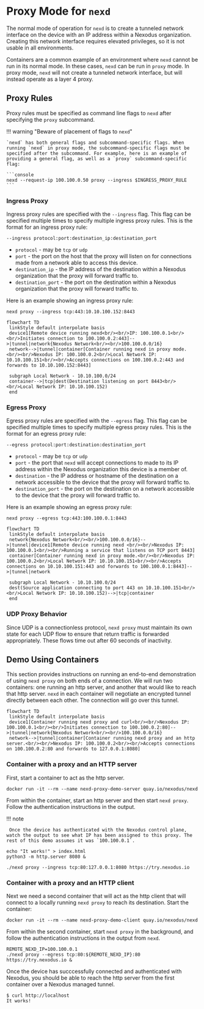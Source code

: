 # Proxy Mode for `nexd`

The normal mode of operation for `nexd` is to create a tunneled network interface on the device with an IP address within a Nexodus organization. Creating this network interface requires elevated privileges, so it is not usable in all environments.

Containers are a common example of an environment where `nexd` cannot be run in its normal mode. In these cases, `nexd` can be run in `proxy` mode. In proxy mode, `nexd` will not create a tunneled network interface, but will instead operate as a layer 4 proxy.

## Proxy Rules

Proxy rules must be specified as command line flags to `nexd` after specifying the `proxy` subcommand.

!!! warning "Beware of placement of flags to `nexd`"

    `nexd` has both general flags and subcommand-specific flags. When running `nexd` in proxy mode, the subcommand-specific flags must be specified after the subcommand. For example, here is an example of providing a general flag, as well as a `proxy` subcommand-specific flag:

    ```console
    nexd --request-ip 100.100.0.50 proxy --ingress $INGRESS_PROXY_RULE
    ```

### Ingress Proxy

Ingress proxy rules are specified with the `--ingress` flag. This flag can be specified multiple times to specify multiple ingress proxy rules. This is the format for an ingress proxy rule:

```console
--ingress protocol:port:destination_ip:destination_port
```

* `protocol` - may be `tcp` or `udp`
* `port` - the port on the host that the proxy will listen on for connections made from a network able to access this device.
* `destination_ip` - the IP address of the destination within a Nexodus organization that the proxy will forward traffic to.
* `destination_port` - the port on the destination within a Nexodus organization that the proxy will forward traffic to.

Here is an example showing an ingress proxy rule:

```console
nexd proxy --ingress tcp:443:10.10.100.152:8443
```

```mermaid
flowchart TD
 linkStyle default interpolate basis
 device1[Remote device running nexd<br/><br/>IP: 100.100.0.1<br/><br/>Initiates connection to 100.100.0.2:443]-->|tunnel|network{Nexodus Network<br/><br/>100.100.0.0/16}
 network-->|tunnel|container[Container running nexd in proxy mode.<br/><br/>Nexodus IP: 100.100.0.2<br/>Local Network IP: 10.10.100.151<br/><br/>Accepts connections on 100.100.0.2:443 and forwards to 10.10.100.152:8443]

 subgraph Local Network - 10.10.100.0/24
 container-->|tcp|dest(Destination listening on port 8443<br/><br/>Local Network IP: 10.10.100.152)
 end
```

### Egress Proxy

Egress proxy rules are specified with the `--egress` flag. This flag can be specified multiple times to specify multiple egress proxy rules. This is the format for an egress proxy rule:

```console
--egress protocol:port:destination:destination_port
```

* `protocol` - may be `tcp` or `udp`
* `port` - the port that `nexd` will accept connections to made to its IP address within the Nexodus organization this device is a member of.
* `destination` - the IP address or hostname of the destination on a network accessible to the device that the proxy will forward traffic to.
* `destination_port` - the port on the destination on a network accessible to the device that the proxy will forward traffic to.

Here is an example showing an egress proxy rule:

```console
nexd proxy --egress tcp:443:100.100.0.1:8443
```

```mermaid
flowchart TD
 linkStyle default interpolate basis
 network{Nexodus Network<br/><br/>100.100.0.0/16}-->|tunnel|device1[Remote device running nexd <br/><br/>Nexodus IP: 100.100.0.1<br/><br/>Running a service that listens on TCP port 8443]
 container[Container running nexd in proxy mode.<br/><br/>Nexodus IP: 100.100.0.2<br/>Local Network IP: 10.10.100.151<br/><br/>Accepts connections on 10.10.100.151:443 and forwards to 100.100.0.1:8443]-->|tunnel|network

 subgraph Local Network - 10.10.100.0/24
 dest(Source application connecting to port 443 on 10.10.100.151<br/><br/>Local Network IP: 10.10.100.152)-->|tcp|container
 end
```

### UDP Proxy Behavior

Since UDP is a connectionless protocol, `nexd proxy` must maintain its own state for each UDP flow to ensure that return traffic is forwarded appropriately. These flows time out after 60 seconds of inactivity.

## Demo Using Containers

This section provides instructions on running an end-to-end demonstration of using `nexd proxy` on both ends of a connection. We will run two containers: one running an http server, and another that would like to reach that http server. `nexd` in each container will negotiate an encrypted tunnel directly between each other. The connection will go over this tunnel.

```mermaid
flowchart TD
 linkStyle default interpolate basis
 device1[Container running nexd proxy and curl<br/><br/>Nexodus IP: 100.100.0.1<br/><br/>Initiates connection to 100.100.0.2:80]-->|tunnel|network{Nexodus Network<br/><br/>100.100.0.0/16}
 network-->|tunnel|container[Container running nexd proxy and an http server.<br/><br/>Nexodus IP: 100.100.0.2<br/><br/>Accepts connections on 100.100.0.2:80 and forwards to 127.0.0.1:8080]
```

### Container with a proxy and an HTTP server

 First, start a container to act as the http server.

```console
docker run -it --rm --name nexd-proxy-demo-server quay.io/nexodus/nexd
```

From within the container, start an http server and then start `nexd proxy`. Follow the authentication instructions in the output.

!!! note

     Once the device has authenticated with the Nexodus control plane, watch the output to see what IP has been assigned to this proxy. The rest of this demo assumes it was `100.100.0.1`.

```console
echo "It works!" > index.html
python3 -m http.server 8080 &

./nexd proxy --ingress tcp:80:127.0.0.1:8080 https://try.nexodus.io
```

### Container with a proxy and an HTTP client

Next we need a second container that will act as the http client that will connect to a locally running `nexd proxy` to reach its destination. Start the container:

```console
docker run -it --rm --name nexd-proxy-demo-client quay.io/nexodus/nexd
```

From within the second container, start `nexd proxy` in the background, and follow the authentication instructions in the output from `nexd`.

```console
REMOTE_NEXD_IP=100.100.0.1
./nexd proxy --egress tcp:80:${REMOTE_NEXD_IP}:80 https://try.nexodus.io &
```

Once the device has succcessfully connected and authenticated with Nexodus, you should be able to reach the http server from the first container over a Nexodus managed tunnel.

```console
$ curl http://localhost
It works!
```